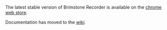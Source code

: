 The latest stable version of Brimstone Recorder is available on the [chrome web store](https://chrome.google.com/webstore/search/brimstone-recorder?hl=en).

Documentation has moved to the [wiki](https://github.com/zacfilan/brimstone-recorder/wiki). 
